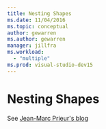 ```yaml
---
title: Nesting Shapes
ms.date: 11/04/2016
ms.topic: conceptual
author: gewarren
ms.author: gewarren
manager: jillfra
ms.workload:
  - "multiple"
ms.prod: visual-studio-dev15
---
```

# Nesting Shapes
See [Jean-Marc Prieur's blog](https://blogs.msdn.microsoft.com/jmprieur/2008/09/03/dsl-tools-support-of-nested-shapes-in-visual-studio-2008-sp1/)